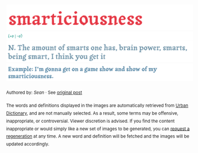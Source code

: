 ![](img/word.1758263626995.png)
![](img/vote.1758263626995.png)
![](img/definition.1758263626995.png)
![](img/example.1758263626995.png)

<sub>Authored by: _Sean_ · See [original post](https://www.urbandictionary.com/define.php?term=smarticiousness&defid=476374)</sub>

<sub>The words and definitions displayed in the images are automatically retrieved from [Urban Dictionary](https://www.urbandictionary.com), and are not manually selected.
As a result, some terms may be offensive, inappropriate, or controversial. Viewer discretion is advised.
If you find the content inappropriate or would simply like a new set of images to be generated, you can [request a regeneration](https://github.com/maximelafarie/maximelafarie/issues/new?template=report-word.yml) at any time. A new word and definition will be fetched and the images will be updated accordingly.</sub>
